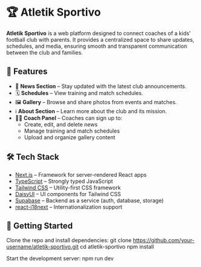 # 🏆 Atletik Sportivo

**Atletik Sportivo** is a web platform designed to connect coaches of a kids' football club with parents. It provides a centralized space to share updates, schedules, and media, ensuring smooth and transparent communication between the club and families.

## 📌 Features

- 📰 **News Section** – Stay updated with the latest club announcements.
- 🗓️ **Schedules** – View training and match schedules.
- 🖼️ **Gallery** – Browse and share photos from events and matches.
- ℹ️ **About Section** – Learn more about the club and its mission.
- 👨‍🏫 **Coach Panel** – Coaches can sign up to:
  - Create, edit, and delete news
  - Manage training and match schedules
  - Upload and organize gallery content

## 🛠️ Tech Stack

- [Next.js](https://nextjs.org/) – Framework for server-rendered React apps
- [TypeScript](https://www.typescriptlang.org/) – Strongly typed JavaScript
- [Tailwind CSS](https://tailwindcss.com/) – Utility-first CSS framework
- [DaisyUI](https://daisyui.com/) – UI components for Tailwind CSS
- [Supabase](https://supabase.com/) – Backend as a service (auth, database, storage)
- [react-i18next](https://react.i18next.com/) – Internationalization support

## 🚀 Getting Started

Clone the repo and install dependencies:
git clone https://github.com/your-username/atletik-sportivo.git
cd atletik-sportivo
npm install

Start the development server:
npm run dev
